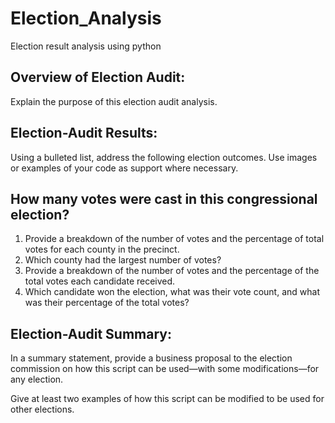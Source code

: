 # Election_Analysis
Election result analysis using python
## Overview of Election Audit: 
Explain the purpose of this election audit analysis.

## Election-Audit Results:
Using a bulleted list, address the following election outcomes. Use images or examples of your code as support where necessary.

## How many votes were cast in this congressional election?
1. Provide a breakdown of the number of votes and the percentage of total votes for each county in the precinct.
2. Which county had the largest number of votes?
3. Provide a breakdown of the number of votes and the percentage of the total votes each candidate received.
4. Which candidate won the election, what was their vote count, and what was their percentage of the total votes?
## Election-Audit Summary: 
In a summary statement, provide a business proposal to the election commission on how this script can be used—with some modifications—for any election. 

Give at least two examples of how this script can be modified to be used for other elections.





